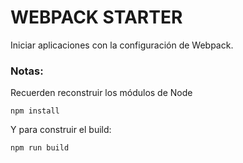 # WEBPACK STARTER

Iniciar aplicaciones con la configuración de Webpack.

### Notas:
Recuerden reconstruir los módulos de Node

    npm install

Y para construir el build:

    npm run build